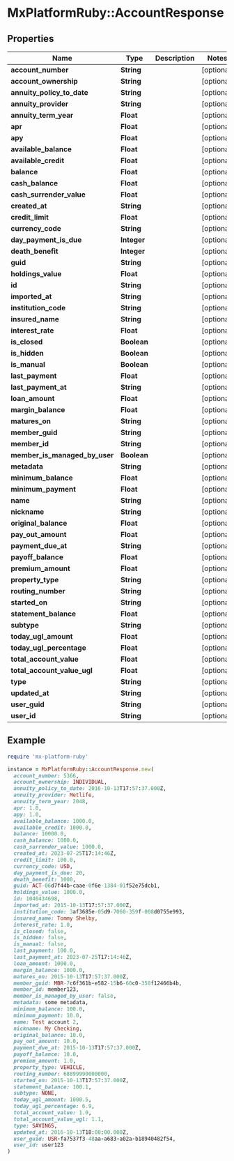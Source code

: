 # MxPlatformRuby::AccountResponse

## Properties

| Name | Type | Description | Notes |
| ---- | ---- | ----------- | ----- |
| **account_number** | **String** |  | [optional] |
| **account_ownership** | **String** |  | [optional] |
| **annuity_policy_to_date** | **String** |  | [optional] |
| **annuity_provider** | **String** |  | [optional] |
| **annuity_term_year** | **Float** |  | [optional] |
| **apr** | **Float** |  | [optional] |
| **apy** | **Float** |  | [optional] |
| **available_balance** | **Float** |  | [optional] |
| **available_credit** | **Float** |  | [optional] |
| **balance** | **Float** |  | [optional] |
| **cash_balance** | **Float** |  | [optional] |
| **cash_surrender_value** | **Float** |  | [optional] |
| **created_at** | **String** |  | [optional] |
| **credit_limit** | **Float** |  | [optional] |
| **currency_code** | **String** |  | [optional] |
| **day_payment_is_due** | **Integer** |  | [optional] |
| **death_benefit** | **Integer** |  | [optional] |
| **guid** | **String** |  | [optional] |
| **holdings_value** | **Float** |  | [optional] |
| **id** | **String** |  | [optional] |
| **imported_at** | **String** |  | [optional] |
| **institution_code** | **String** |  | [optional] |
| **insured_name** | **String** |  | [optional] |
| **interest_rate** | **Float** |  | [optional] |
| **is_closed** | **Boolean** |  | [optional] |
| **is_hidden** | **Boolean** |  | [optional] |
| **is_manual** | **Boolean** |  | [optional] |
| **last_payment** | **Float** |  | [optional] |
| **last_payment_at** | **String** |  | [optional] |
| **loan_amount** | **Float** |  | [optional] |
| **margin_balance** | **Float** |  | [optional] |
| **matures_on** | **String** |  | [optional] |
| **member_guid** | **String** |  | [optional] |
| **member_id** | **String** |  | [optional] |
| **member_is_managed_by_user** | **Boolean** |  | [optional] |
| **metadata** | **String** |  | [optional] |
| **minimum_balance** | **Float** |  | [optional] |
| **minimum_payment** | **Float** |  | [optional] |
| **name** | **String** |  | [optional] |
| **nickname** | **String** |  | [optional] |
| **original_balance** | **Float** |  | [optional] |
| **pay_out_amount** | **Float** |  | [optional] |
| **payment_due_at** | **String** |  | [optional] |
| **payoff_balance** | **Float** |  | [optional] |
| **premium_amount** | **Float** |  | [optional] |
| **property_type** | **String** |  | [optional] |
| **routing_number** | **String** |  | [optional] |
| **started_on** | **String** |  | [optional] |
| **statement_balance** | **Float** |  | [optional] |
| **subtype** | **String** |  | [optional] |
| **today_ugl_amount** | **Float** |  | [optional] |
| **today_ugl_percentage** | **Float** |  | [optional] |
| **total_account_value** | **Float** |  | [optional] |
| **total_account_value_ugl** | **Float** |  | [optional] |
| **type** | **String** |  | [optional] |
| **updated_at** | **String** |  | [optional] |
| **user_guid** | **String** |  | [optional] |
| **user_id** | **String** |  | [optional] |

## Example

```ruby
require 'mx-platform-ruby'

instance = MxPlatformRuby::AccountResponse.new(
  account_number: 5366,
  account_ownership: INDIVIDUAL,
  annuity_policy_to_date: 2016-10-13T17:57:37.000Z,
  annuity_provider: Metlife,
  annuity_term_year: 2048,
  apr: 1.0,
  apy: 1.0,
  available_balance: 1000.0,
  available_credit: 1000.0,
  balance: 10000.0,
  cash_balance: 1000.0,
  cash_surrender_value: 1000.0,
  created_at: 2023-07-25T17:14:46Z,
  credit_limit: 100.0,
  currency_code: USD,
  day_payment_is_due: 20,
  death_benefit: 1000,
  guid: ACT-06d7f44b-caae-0f6e-1384-01f52e75dcb1,
  holdings_value: 1000.0,
  id: 1040434698,
  imported_at: 2015-10-13T17:57:37.000Z,
  institution_code: 3af3685e-05d9-7060-359f-008d0755e993,
  insured_name: Tommy Shelby,
  interest_rate: 1.0,
  is_closed: false,
  is_hidden: false,
  is_manual: false,
  last_payment: 100.0,
  last_payment_at: 2023-07-25T17:14:46Z,
  loan_amount: 1000.0,
  margin_balance: 1000.0,
  matures_on: 2015-10-13T17:57:37.000Z,
  member_guid: MBR-7c6f361b-e582-15b6-60c0-358f12466b4b,
  member_id: member123,
  member_is_managed_by_user: false,
  metadata: some metadata,
  minimum_balance: 100.0,
  minimum_payment: 10.0,
  name: Test account 2,
  nickname: My Checking,
  original_balance: 10.0,
  pay_out_amount: 10.0,
  payment_due_at: 2015-10-13T17:57:37.000Z,
  payoff_balance: 10.0,
  premium_amount: 1.0,
  property_type: VEHICLE,
  routing_number: 68899990000000,
  started_on: 2015-10-13T17:57:37.000Z,
  statement_balance: 100.1,
  subtype: NONE,
  today_ugl_amount: 1000.5,
  today_ugl_percentage: 6.9,
  total_account_value: 1.0,
  total_account_value_ugl: 1.1,
  type: SAVINGS,
  updated_at: 2016-10-13T18:08:00.000Z,
  user_guid: USR-fa7537f3-48aa-a683-a02a-b18940482f54,
  user_id: user123
)
```

